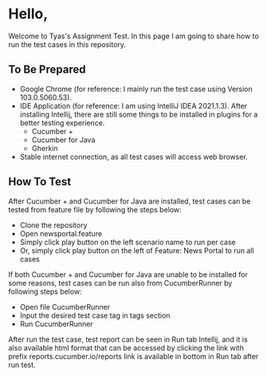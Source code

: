 # Hello,

Welcome to Tyas's Assignment Test. In this page I am going to share how to run the test cases in this repository.

## To Be Prepared

- Google Chrome (for reference: I mainly run the test case using Version 103.0.5060.53).
- IDE Application (for reference: I am using IntelliJ IDEA 2021.1.3). After installing Intellij, there are still some things to be installed in plugins for a better testing experience.
    - Cucumber +
    - Cucumber for Java
    - Gherkin
- Stable internet connection, as all test cases will access web browser.

## How To Test

After Cucumber + and Cucumber for Java are installed, test cases can be tested from feature file by following the steps below:

- Clone the repository
- Open newsportal.feature
- Simply click play button on the left scenario name to run per case
- Or, simply click play button on the left of Feature: News Portal to run all cases

If both Cucumber + and Cucumber for Java are unable to be installed for some reasons, test cases can be run also from CucumberRunner by following steps below:

- Open file CucumberRunner
- Input the desired test case tag in tags section
- Run CucumberRunner

After run the test case, test report can be seen in Run tab Intellij, and it is also available html format that can be accessed by clicking the link with prefix reports.cucumber.io/reports link is available in bottom in Run tab after run test.